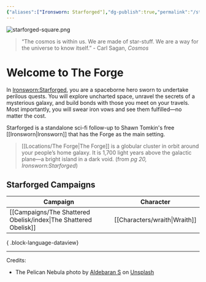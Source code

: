 ```yaml
---
{"aliases":["Ironsworn: Starforged"],"dg-publish":true,"permalink":"/starforged/","dgPassFrontmatter":true,"noteIcon":""}
---
```



![starforged-square.png](/img/user/Images/banners/starforged-square.png)

> “The cosmos is within us. We are made of star-stuff. We are a way for the universe to know itself.” - Carl Sagan, *Cosmos*

# Welcome to The Forge

In [Ironsworn:Starforged](https://tomkinpress.com/pages/ironsworn-starforged), you are a spaceborne hero sworn to undertake perilous quests. You will explore uncharted space, unravel the secrets of a mysterious galaxy, and build bonds with those you meet on your travels. Most importantly, you will swear iron vows and see them fulfilled—no matter the cost.

Starforged is a standalone sci-fi follow-up to Shawn Tomkin's free [[Ironsworn\|Ironsworn]] that has the Forge as the main setting.

> [[Locations/The Forge\|The Forge]] is a globular cluster in orbit around your people’s home galaxy. It is 1,700 light years above the galactic plane—a bright island in a dark void. (from *pg 20, Ironsworn:Starforged*)

## Starforged Campaigns

| Campaign                                                            | Character                        |
| ------------------------------------------------------------------- | -------------------------------- |
| [[Campaigns/The Shattered Obelisk/index\|The Shattered Obelisk]] | [[Characters/wraith\|Wraith]] |

{ .block-language-dataview}




---
Credits:
- The Pelican Nebula photo by [Aldebaran S](https://unsplash.com/@aldebarans?utm_source=unsplash&utm_medium=referral&utm_content=creditCopyText) on [Unsplash](https://unsplash.com/s/photos/nebula?utm_source=unsplash&utm_medium=referral&utm_content=creditCopyText)